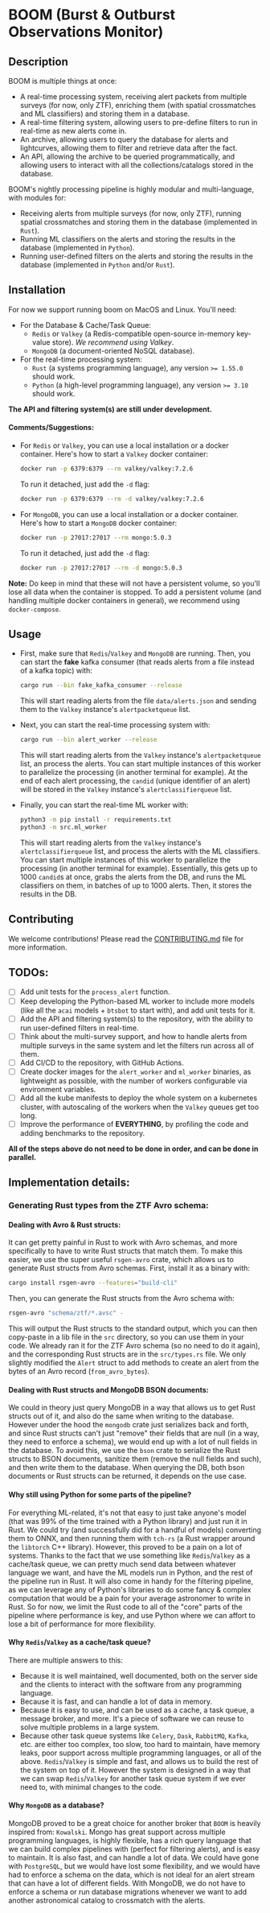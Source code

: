 # BOOM (Burst & Outburst Observations Monitor)

## Description

BOOM is multiple things at once:
- A real-time processing system, receiving alert packets from multiple surveys (for now, only ZTF), enriching them (with spatial crossmatches and ML classifiers) and storing them in a database.
- A real-time filtering system, allowing users to pre-define filters to run in real-time as new alerts come in.
- An archive, allowing users to query the database for alerts and lightcurves, allowing them to filter and retrieve data after the fact.
- An API, allowing the archive to be queried programmatically, and allowing users to interact with all the collections/catalogs stored in the database.

BOOM's nightly processing pipeline is highly modular and multi-language, with modules for:
- Receiving alerts from multiple surveys (for now, only ZTF), running spatial crossmatches and storing them in the database (implemented in `Rust`).
- Running ML classifiers on the alerts and storing the results in the database (implemented in `Python`).
- Running user-defined filters on the alerts and storing the results in the database (implemented in `Python` and/or `Rust`).

## Installation

For now we support running boom on MacOS and Linux. You'll need:

-  For the Database & Cache/Task Queue:
    - `Redis` or `Valkey` (a Redis-compatible open-source in-memory key-value store). *We recommend using Valkey*.
    - `MongoDB` (a document-oriented NoSQL database).
-  For the real-time processing system:
    - `Rust` (a systems programming language), any version `>= 1.55.0` should work.
    - `Python` (a high-level programming language), any version `>= 3.10` should work.

**The API and filtering system(s) are still under development.**

#### Comments/Suggestions:

- For `Redis` or `Valkey`, you can use a local installation or a docker container. Here's how to start a `Valkey` docker container:
    ```bash
    docker run -p 6379:6379 --rm valkey/valkey:7.2.6
    ```
    To run it detached, just add the `-d` flag:
    ```bash
    docker run -p 6379:6379 --rm -d valkey/valkey:7.2.6
    ```

- For `MongoDB`, you can use a local installation or a docker container. Here's how to start a `MongoDB` docker container:
    ```bash
    docker run -p 27017:27017 --rm mongo:5.0.3
    ```
    To run it detached, just add the `-d` flag:
    ```bash
    docker run -p 27017:27017 --rm -d mongo:5.0.3
    ```

**Note:** Do keep in mind that these will not have a persistent volume, so you'll lose all data when the container is stopped. To add a persistent volume (and handling multiple docker containers in general), we recommend using `docker-compose`.

## Usage

- First, make sure that `Redis`/`Valkey` and `MongoDB` are running. Then, you can start the **fake** kafka consumer (that reads alerts from a file instead of a kafka topic) with:
    ```bash
    cargo run --bin fake_kafka_consumer --release
    ```
    This will start reading alerts from the file `data/alerts.json` and sending them to the `Valkey` instance's `alertpacketqueue` list.

- Next, you can start the real-time processing system with:
    ```bash
    cargo run --bin alert_worker --release
    ```
    This will start reading alerts from the `Valkey` instance's `alertpacketqueue` list, an process the alerts. You can start multiple instances of this worker to parallelize the processing (in another terminal for example). At the end of each alert processing, the `candid` (unique identifier of an alert) will be stored in the `Valkey` instance's `alertclassifierqueue` list.

- Finally, you can start the real-time ML worker with:
    ```bash
    python3 -m pip install -r requirements.txt
    python3 -m src.ml_worker
    ```
    This will start reading alerts from the `Valkey` instance's `alertclassifierqueue` list, and process the alerts with the ML classifiers. You can start multiple instances of this worker to parallelize the processing (in another terminal for example). Essentially, this gets up to 1000 `candid`s at once, grabs the alerts from the DB, and runs the ML classifiers on them, in batches of up to 1000 alerts. Then, it stores the results in the DB.

## Contributing

We welcome contributions! Please read the [CONTRIBUTING.md](CONTRIBUTING.md) file for more information.

## TODOs:
- [ ] Add unit tests for the `process_alert` function.
- [ ] Keep developing the Python-based ML worker to include more models (like all the `acai` models + `btsbot` to start with), and add unit tests for it.
- [ ] Add the API and filtering system(s) to the repository, with the ability to run user-defined filters in real-time.
- [ ] Think about the multi-survey support, and how to handle alerts from multiple surveys in the same system and let the filters run across all of them.
- [ ] Add CI/CD to the repository, with GitHub Actions.
- [ ] Create docker images for the `alert_worker` and `ml_worker` binaries, as lightweight as possible, with the number of workers configurable via environment variables.
- [ ] Add all the kube manifests to deploy the whole system on a kubernetes cluster, with autoscaling of the workers when the `Valkey` queues get too long.
- [ ] Improve the performance of **EVERYTHING**, by profiling the code and adding benchmarks to the repository.

**All of the steps above do not need to be done in order, and can be done in parallel.**

## Implementation details:

### Generating Rust types from the ZTF Avro schema:

#### Dealing with Avro & Rust structs:

It can get pretty painful in Rust to work with Avro schemas, and more specifically to have to write Rust structs that match them. To make this easier, we use the super useful `rsgen-avro` crate, which allows us to generate Rust structs from Avro schemas. First, install it as a binary with:
```bash
cargo install rsgen-avro --features="build-cli"
```
Then, you can generate the Rust structs from the Avro schema with:
```bash
rsgen-avro "schema/ztf/*.avsc" -
```
This will output the Rust structs to the standard output, which you can then copy-paste in a lib file in the `src` directory, so you can use them in your code.
We already ran it for the ZTF Avro schema (so no need to do it again), and the corresponding Rust structs are in the `src/types.rs` file. We only slightly modified the `Alert` struct to add methods to create an alert from the bytes of an Avro record (`from_avro_bytes`).

#### Dealing with Rust structs and MongoDB BSON documents:

We could in theory just query MongoDB in a way that allows us to get Rust structs out of it, and also do the same when writing to the database. However under the hood the `mongodb` crate just serializes back and forth, and since Rust structs can't just "remove" their fields that are null (in a way, they need to enforce a schema), we would end up with a lot of null fields in the database. To avoid this, we use the `bson` crate to serialize the Rust structs to BSON documents, sanitize them (remove the null fields and such), and then write them to the database. When querying the DB, both bson documents or Rust structs can be returned, it depends on the use case.

#### Why still using Python for some parts of the pipeline?

For everything ML-related, it's not that easy to just take anyone's model (that was 99% of the time trained with a Python library) and just run it in Rust. We could try (and successfully did for a handful of models) converting them to ONNX, and then running them with `tch-rs` (a Rust wrapper around the `libtorch` C++ library). However, this proved to be a pain on a lot of systems. Thanks to the fact that we use something like `Redis`/`Valkey` as a cache/task queue, we can pretty much send data between whatever language we want, and have the ML models run in Python, and the rest of the pipeline run in Rust. It will also come in handy for the filtering pipeline, as we can leverage any of Python's libraries to do some fancy & complex computation that would be a pain for your average astronomer to write in Rust. So for now, we limit the Rust code to all of the "core" parts of the pipeline where performance is key, and use Python where we can affort to lose a bit of performance for more flexibility.

#### Why `Redis`/`Valkey` as a cache/task queue?

There are multiple answers to this:
- Because it is well maintained, well documented, both on the server side and the clients to interact with the software from any programming language.
- Because it is fast, and can handle a lot of data in memory.
- Because it is easy to use, and can be used as a cache, a task queue, a message broker, and more. It's a piece of software we can reuse to solve multiple problems in a large system.
- Because other task queue systems like `Celery`, `Dask`, `RabbitMQ`, `Kafka`, etc. are either too complex, too slow, too hard to maintain, have memory leaks, poor support across multiple programming languages, or all of the above. `Redis`/`Valkey` is simple and fast, and allows us to build the rest of the system on top of it. However the system is designed in a way that we can swap `Redis`/`Valkey` for another task queue system if we ever need to, with minimal changes to the code.

#### Why `MongoDB` as a database?

MongoDB proved to be a great choice for another broker that `BOOM` is heavily inspired from: `Kowalski`. Mongo has great support across multiple programming languages, is highly flexible, has a rich query language that we can build complex pipelines with (perfect for filtering alerts), and is easy to maintain. It is also fast, and can handle a lot of data. We could have gone with `PostgreSQL`, but we would have lost some flexibility, and we would have had to enforce a schema on the data, which is not ideal for an alert stream that can have a lot of different fields. With MongoDB, we do not have to enforce a schema or run database migrations whenever we want to add another astronomical catalog to crossmatch with the alerts.

